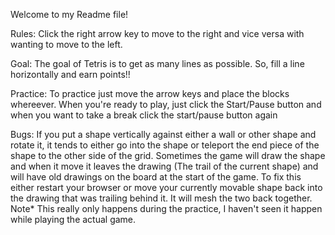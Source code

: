 Welcome to my Readme file!


Rules:
Click the right arrow key to move to the right and vice versa with wanting to move to the left.

Goal:
The goal of Tetris is to get as many lines as possible. So, fill a line horizontally and earn points!!

Practice:
To practice just move the arrow keys and place the blocks whereever. When you're ready to play, just click the Start/Pause button and when you want to take a break click the start/pause button again 

Bugs:
If you put a shape vertically against either a wall or other shape and rotate it, it tends to either go into the shape or teleport the end piece of the shape to the other side of the grid.
Sometimes the game will draw the shape and when it move it leaves the drawing (The trail of the current shape) and will have old drawings on the board at the start of the game. To fix this either restart your browser or move your currently movable shape back into the drawing that was trailing behind it. It will mesh the two back together. Note* This really only happens during the practice, I haven't seen it happen while playing the actual game.
